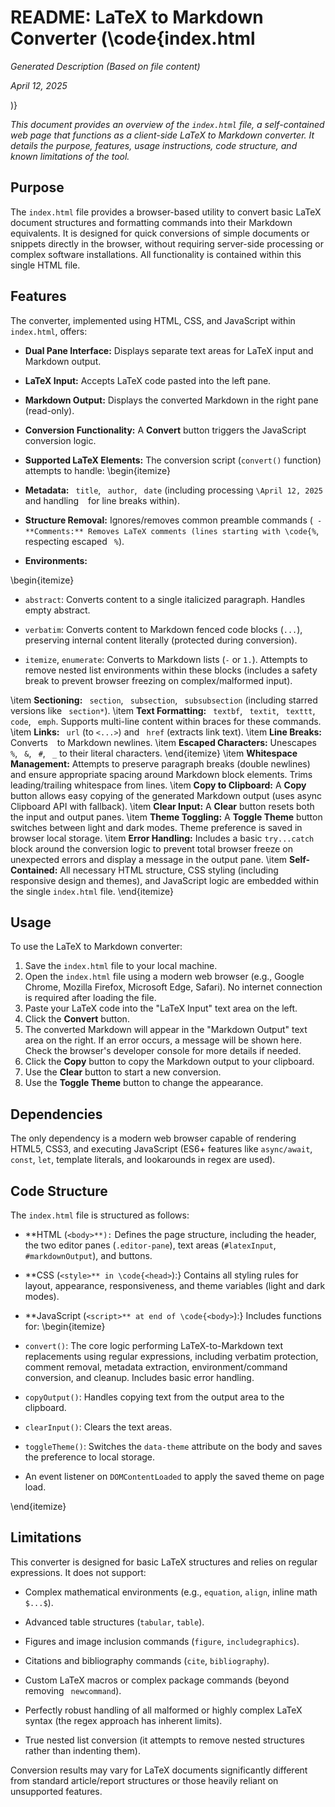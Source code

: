
# README: LaTeX to Markdown Converter (\code{index.html

*Generated Description (Based on file content)*

*April 12, 2025*

)}

*This document provides an overview of the `index.html` file, a self-contained web page that functions as a client-side LaTeX to Markdown converter. It details the purpose, features, usage instructions, code structure, and known limitations of the tool.*

## Purpose

The `index.html` file provides a browser-based utility to convert basic LaTeX document structures and formatting commands into their Markdown equivalents. It is designed for quick conversions of simple documents or snippets directly in the browser, without requiring server-side processing or complex software installations. All functionality is contained within this single HTML file.

## Features

The converter, implemented using HTML, CSS, and JavaScript within `index.html`, offers:

- **Dual Pane Interface:** Displays separate text areas for LaTeX input and Markdown output.

- **LaTeX Input:** Accepts LaTeX code pasted into the left pane.

- **Markdown Output:** Displays the converted Markdown in the right pane (read-only).

- **Conversion Functionality:** A **Convert** button triggers the JavaScript conversion logic.

- **Supported LaTeX Elements:** The conversion script (`convert()` function) attempts to handle:
\begin{itemize}

- **Metadata:** `
title`, `
author`, `
date` (including processing `\April 12, 2025` and handling `
` for line breaks within).

- **Structure Removal:** Ignores/removes common preamble commands (` - **Comments:** Removes LaTeX comments (lines starting with \code{%`, respecting escaped `
%`).

- **Environments:**

\begin{itemize}

- `abstract`: Converts content to a single italicized paragraph. Handles empty abstract.

- `verbatim`: Converts content to Markdown fenced code blocks (````...````), preserving internal content literally (protected during conversion).

- `itemize`, `enumerate`: Converts to Markdown lists (`-` or `1.`). Attempts to remove nested list environments within these blocks (includes a safety break to prevent browser freezing on complex/malformed input).

\item **Sectioning:** `
section`, `
subsection`, `
subsubsection` (including starred versions like `
section*`).
\item **Text Formatting:** `
textbf`, `
textit`, `
texttt`, `
code`, `
emph`. Supports multi-line content within braces for these commands.
\item **Links:** `
url` (to `<...>`) and `
href` (extracts link text).
\item **Line Breaks:** Converts `
` to Markdown newlines.
\item **Escaped Characters:** Unescapes `
%`, `
&`, `
#`, `
_` to their literal characters.
\end{itemize}
\item **Whitespace Management:** Attempts to preserve paragraph breaks (double newlines) and ensure appropriate spacing around Markdown block elements. Trims leading/trailing whitespace from lines.
\item **Copy to Clipboard:** A **Copy** button allows easy copying of the generated Markdown output (uses async Clipboard API with fallback).
\item **Clear Input:** A **Clear** button resets both the input and output panes.
\item **Theme Toggling:** A **Toggle Theme** button switches between light and dark modes. Theme preference is saved in browser local storage.
\item **Error Handling:** Includes a basic `try...catch` block around the conversion logic to prevent total browser freeze on unexpected errors and display a message in the output pane.
\item **Self-Contained:** All necessary HTML structure, CSS styling (including responsive design and themes), and JavaScript logic are embedded within the single `index.html` file.
\end{itemize}

## Usage

To use the LaTeX to Markdown converter:

1. Save the `index.html` file to your local machine.
2. Open the `index.html` file using a modern web browser (e.g., Google Chrome, Mozilla Firefox, Microsoft Edge, Safari). No internet connection is required after loading the file.
3. Paste your LaTeX code into the "LaTeX Input" text area on the left.
4. Click the **Convert** button.
5. The converted Markdown will appear in the "Markdown Output" text area on the right. If an error occurs, a message will be shown here. Check the browser's developer console for more details if needed.
6. Click the **Copy** button to copy the Markdown output to your clipboard.
7. Use the **Clear** button to start a new conversion.
8. Use the **Toggle Theme** button to change the appearance.

## Dependencies

The only dependency is a modern web browser capable of rendering HTML5, CSS3, and executing JavaScript (ES6+ features like `async/await`, `const`, `let`, template literals, and lookarounds in regex are used).

## Code Structure

The `index.html` file is structured as follows:

- **HTML (`<body>**):` Defines the page structure, including the header, the two editor panes (`.editor-pane`), text areas (`#latexInput`, `#markdownOutput`), and buttons.

- **CSS (`<style>** in \code{<head>`):} Contains all styling rules for layout, appearance, responsiveness, and theme variables (light and dark modes).

- **JavaScript (`<script>** at end of \code{<body>`):} Includes functions for:
\begin{itemize}

- `convert()`: The core logic performing LaTeX-to-Markdown text replacements using regular expressions, including verbatim protection, comment removal, metadata extraction, environment/command conversion, and cleanup. Includes basic error handling.

- `copyOutput()`: Handles copying text from the output area to the clipboard.

- `clearInput()`: Clears the text areas.

- `toggleTheme()`: Switches the `data-theme` attribute on the body and saves the preference to local storage.

- An event listener on `DOMContentLoaded` to apply the saved theme on page load.

\end{itemize}

## Limitations

This converter is designed for basic LaTeX structures and relies on regular expressions. It does not support:

- Complex mathematical environments (e.g., `equation`, `align`, inline math `$...$`).

- Advanced table structures (`tabular`, `table`).

- Figures and image inclusion commands (`figure`, `includegraphics`).

- Citations and bibliography commands (`cite`, `bibliography`).

- Custom LaTeX macros or complex package commands (beyond removing `
newcommand`).

- Perfectly robust handling of all malformed or highly complex LaTeX syntax (the regex approach has inherent limits).

- True nested list conversion (it attempts to remove nested structures rather than indenting them).

Conversion results may vary for LaTeX documents significantly different from standard article/report structures or those heavily reliant on unsupported features.
